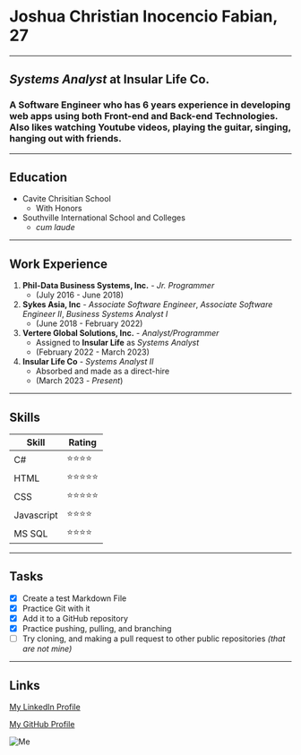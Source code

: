 # Joshua Christian Inocencio Fabian, 27

---
## *Systems Analyst* at **Insular Life Co.**
### A Software Engineer who has 6 years experience in developing web apps using both Front-end and Back-end Technologies. Also likes watching Youtube videos, playing the guitar, singing, hanging out with friends.  
---

## **Education**
* Cavite Chrisitian School
  * With Honors
* Southville International School and Colleges
  * *cum laude*  

---

## **Work Experience**
1. **Phil-Data Business Systems, Inc.** - *Jr. Programmer*
   * (July 2016 - June 2018)
2. **Sykes Asia, Inc** - *Associate Software Engineer*, *Associate Software Engineer II*, *Business Systems Analyst I*
   * (June 2018 - February 2022)
3. **Vertere Global Solutions, Inc.** - *Analyst/Programmer*
   * Assigned to **Insular Life** as *Systems Analyst* 
   * (February 2022 - March 2023)
4. **Insular Life Co** - *Systems Analyst II*
   * Absorbed and made as a direct-hire
   * (March 2023 - *Present*)  

---
## **Skills**

|   Skill  |   Rating  |
| -------- | --------- |
| C#    | ⭐⭐⭐⭐ |
| HTML | ⭐⭐⭐⭐⭐
| CSS | ⭐⭐⭐⭐⭐ |
| Javascript | ⭐⭐⭐⭐|
| MS SQL | ⭐⭐⭐⭐ |  
---
## Tasks  
* [x] Create a test Markdown File
* [x] Practice Git with it
* [x] Add it to a GitHub repository
* [x] Practice pushing, pulling, and branching
* [ ] Try cloning, and making a pull request to other public repositories *(that are not mine)*   
---
## **Links**  
[My LinkedIn Profile](https://www.linkedin.com/in/fabianjoshua/ "Come say Hi!")  

[My GitHub Profile](https://github.com/juswafabs "Sorry not that active. Lol")

![Me](https://media.licdn.com/dms/image/C5603AQGeLbj0sv-_Yg/profile-displayphoto-shrink_800_800/0/1646919457121?e=2147483647&v=beta&t=WzqUvSe0meD-Vv0IBFU7xRMAab8o3hQ6Rrnj8m_KYJU)